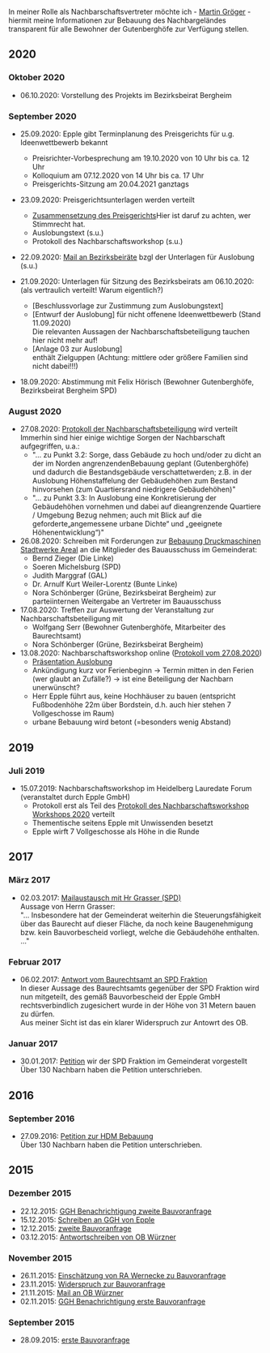In meiner Rolle als Nachbarschaftsvertreter möchte ich - [Martin Gröger](mailto:mgroeger1@web.de) - hiermit meine Informationen zur Bebauung des Nachbargeländes
transparent für alle Bewohner der Gutenberghöfe zur Verfügung stellen. 


## 2020

### Oktober 2020
- 06.10.2020: Vorstellung des Projekts im Bezirksbeirat Bergheim 

### September 2020
- 25.09.2020: Epple gibt Terminplanung des Preisgerichts für u.g. Ideenwettbewerb bekannt
  - Preisrichter-Vorbesprechung am 19.10.2020 von 10 Uhr bis ca. 12 Uhr
  - Kolloquium am 07.12.2020 von 14 Uhr bis ca. 17 Uhr
  - Preisgerichts-Sitzung am 20.04.2021 ganztags
  
- 23.09.2020: Preisgerichtsunterlagen werden verteilt
  - [Zusammensetzung des Preisgerichts](./2020/20200923_Zusammensetzung_Preisgericht.PNG)Hier ist daruf zu achten, wer Stimmrecht hat.
  - Auslobungstext (s.u.)
  - Protokoll des Nachbarschaftsworkshop (s.u.) 
  
- 22.09.2020: [Mail an Bezirksbeiräte](./2020/20200922_Schreiben_Bezirksbeiräte.PNG) bzgl der Unterlagen für Auslobung (s.u.)
- 21.09.2020: Unterlagen für Sitzung des Bezirksbeirats am 06.10.2020: (als vertraulich verteilt! Warum eigentlich?)
  - [Beschlussvorlage zur Zustimmung zum Auslobungstext]<!--(./2020/20200921_BZB_Bergheim/00312836.pdf)-->
  - [Entwurf der Auslobung]<!--(./2020/20200921_BZB_Bergheim/00312921.pdf)--> für nicht offenene Ideenwettbewerb (Stand 11.09.2020)  
Die relevanten Aussagen der Nachbarschaftsbeteiligung tauchen hier nicht mehr auf!
  - [Anlage 03 zur Auslobung]<!--(./2020/20200921_BZB_Bergheim/00312923.pdf)-->  
enthält Zielguppen  (Achtung: mittlere oder größere Familien sind nicht dabei!!!)

- 18.09.2020: Abstimmung mit Felix Hörisch (Bewohner Gutenberghöfe, Bezirksbeirat Bergheim SPD)

### August 2020

- 27.08.2020: [Protokoll der Nachbarschaftsbeteiligung](./2020/20200827_Protokoll_Digitale_Bürgerbeteiligung.pdf) wird verteilt  
Immerhin sind hier einige wichtige Sorgen der Nachbarschaft aufgegriffen, u.a.:
  - "... zu Punkt 3.2: Sorge, dass Gebäude zu hoch und/oder zu dicht an der im Norden angrenzendenBebauung geplant (Gutenberghöfe) und dadurch die 
Bestandsgebäude verschattetwerden; z.B. in der Auslobung Höhenstaffelung der Gebäudehöhen zum Bestand hinvorsehen (zum Quartiersrand niedrigere Gebäudehöhen)"
  - "... zu Punkt 3.3: In Auslobung eine Konkretisierung der Gebäudehöhen vornehmen und dabei auf dieangrenzende Quartiere / Umgebung Bezug nehmen; auch mit Blick auf die geforderte„angemessene urbane Dichte“ und „geeignete Höhenentwicklung“)"
- 26.08.2020: Schreiben mit Forderungen zur [Bebauung Druckmaschinen Stadtwerke Areal](./2020/20200823_HDM_SW_Gelände.pdf) an die Mitglieder des Bauausschuss im Gemeinderat:
  - Bernd Zieger (Die Linke)
  - Soeren Michelsburg (SPD)
  - Judith Marggraf (GAL)
  - Dr. Arnulf Kurt Weiler-Lorentz (Bunte Linke)  
  - Nora Schönberger (Grüne, Bezirksbeirat Bergheim) zur parteiinternen Weitergabe an Vertreter im Bauausschuss
- 17.08.2020: Treffen zur Auswertung der Veranstaltung zur Nachbarschaftsbeteiligung mit 
  - Wolfgang Serr (Bewohner Gutenberghöfe, Mitarbeiter des Baurechtsamt)
  - Nora Schönberger (Grüne, Bezirksbeirat Bergheim)
- 13.08.2020: Nachbarschaftsworkshop online  ([Protokoll vom 27.08.2020](./2020/20200827_Protokoll_Digitale_Bürgerbeteiligung.pdf))
  - [Präsentation Auslobung](./2020/20200813_präsentation_auslobung_bürgerbeteiligung.pdf) 
  - Ankündigung kurz vor Ferienbeginn -> Termin mitten in den Ferien (wer glaubt an Zufälle?) -> ist eine Beteiligung der Nachbarn unerwünscht?
  - Herr Epple führt aus, keine Hochhäuser zu bauen (entspricht Fußbodenhöhe 22m über Bordstein, d.h. auch hier stehen 7 Vollgeschosse im Raum)
  - urbane Bebauung wird betont (=besonders wenig Abstand)
  
  
## 2019

### Juli 2019
- 15.07.2019: Nachbarschaftsworkshop im Heidelberg Lauredate Forum (veranstaltet durch Epple GmbH) 
  - Protokoll erst als Teil des [Protokoll des Nachbarschaftsworkshop Workshops 2020](./2020/20200827_Protokoll_Digitale_Bürgerbeteiligung.pdf) verteilt
  - Thementische seitens Epple mit Unwissenden besetzt 
  - Epple wirft 7 Vollgeschosse als Höhe in die Runde 


## 2017

### März 2017

- 02.03.2017: [Mailaustausch mit Hr Grasser (SPD)](./2017/20170302_Mailaustausch_SPD_Grasser.pdf)  
Aussage von Herrn Grasser:  
"... Insbesondere hat der Gemeinderat weiterhin die Steuerungsfähigkeit über das Baurecht auf dieser Fläche, da noch keine 
Baugenehmigung bzw. kein Bauvorbescheid vorliegt, welche die Gebäudehöhe enthalten. ..."

### Februar 2017

- 06.02.2017: [Antwort vom Baurechtsamt an SPD Fraktion](./2017/20170206_SPD_Antwort_Baurechtsamt.pdf)  
In dieser Aussage des Baurechtsamts gegenüber der SPD Fraktion wird nun mitgeteilt, des gemäß Bauvorbescheid der Epple GmbH 
rechtsverbindlich zugesichert wurde in der Höhe von 31 Metern bauen zu dürfen.  
Aus meiner Sicht ist das ein klarer Widerspruch zur Antowrt des OB.

### Januar 2017

- 30.01.2017: [Petition](./2016/20160927_Petition.pdf) wir der SPD Fraktion im Gemeinderat vorgestellt
Über 130 Nachbarn haben die Petition unterschrieben.


## 2016

### September 2016

- 27.09.2016: [Petition zur HDM Bebauung](./2016/20160927_Petition.pdf)  
Über 130 Nachbarn haben die Petition unterschrieben.


## 2015

### Dezember 2015
- 22.12.2015: [GGH Benachrichtigung zweite Bauvoranfrage](./2015/20151222_GGH_Benachrichtigung_zweite_Bauvoranfrage.pdf) 
- 15.12.2015: [Schreiben an GGH von Epple](./2015/20151215_GGH_Schreiben_Epple.pdf) 
- 12.12.2015: [zweite Bauvoranfrage](./2015/20151212_zweite_Bauvoranfrage.pdf) 
- 03.12.2015: [Antwortschreiben von OB Würzner](./2015/20151203_Antwortschreiben_OB.pdf) 

### November 2015
- 26.11.2015: [Einschätzung von RA Wernecke zu Bauvoranfrage](./2015/20151126_GGH_Einschätzung_RA_Werneke.pdf) 
- 23.11.2015: [Widerspruch zur Bauvoranfrage](./2015/20151123_Widerspruch_Gröger.pdf) 
- 21.11.2015: [Mail an OB Würzner](./2015/20151121_Mail_OB.pdf) 
- 02.11.2015: [GGH Benachrichtigung erste Bauvoranfrage](./2015/20151102_GGH_Benachrichtigung_erste_Bauvoranfrage.pdf) 

### September 2015
- 28.09.2015: [erste Bauvoranfrage](./2015/20150928_erste_Bauvoranfrage_Plansatz-Antrag.pdf)


